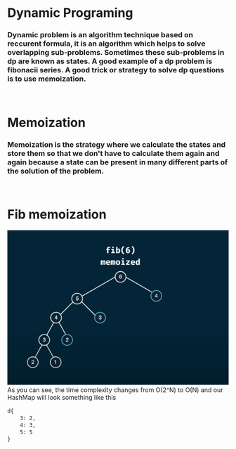 # Dynamic Programing

### Dynamic problem is an algorithm technique based on reccurent formula, it is an algorithm which helps to solve overlapping sub-problems. Sometimes these sub-problems in dp are known as states. A good example of a dp problem is fibonacii series. A good trick or strategy to solve dp questions is to use memoization.
<br>

# Memoization
### Memoization is the strategy where we calculate the states and store them so that we don't have to calculate them again and again because a state can be present in many different parts of the solution of the problem.
<br>

# Fib memoization
![fib(6)](./imgs/fib6.png)
As you can see, the time complexity changes from O(2^N) to O(N)
and our HashMap will look something like this
``` 
d{
    3: 2,
    4: 3,
    5: 5
}
```